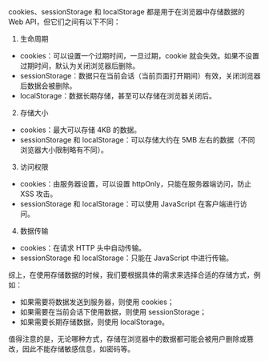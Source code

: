 cookies、sessionStorage 和 localStorage 都是用于在浏览器中存储数据的 Web API，但它们之间有以下不同：

1. 生命周期

- cookies：可以设置一个过期时间，一旦过期，cookie 就会失效。如果不设置过期时间，默认为关闭浏览器后删除。
- sessionStorage：数据只在当前会话（当前页面打开期间）有效，关闭浏览器后数据会被删除。
- localStorage：数据长期存储，甚至可以存储在浏览器关闭后。

2. 存储大小

- cookies：最大可以存储 4KB 的数据。
- sessionStorage 和 localStorage：可以存储大约在 5MB 左右的数据（不同浏览器大小限制略有不同）。

3. 访问权限

- cookies：由服务器设置，可以设置 httpOnly，只能在服务器端访问，防止 XSS 攻击。
- sessionStorage 和 localStorage：可以使用 JavaScript 在客户端进行访问。

4. 数据传输

- cookies：在请求 HTTP 头中自动传输。
- sessionStorage 和 localStorage：只能在 JavaScript 中进行传输。

综上，在使用存储数据的时候，我们要根据具体的需求来选择合适的存储方式，例如：

- 如果需要将数据发送到服务器，则使用 cookies；
- 如果需要在当前会话下使用数据，则使用 sessionStorage；
- 如果需要长期存储数据，则使用 localStorage。

值得注意的是，无论哪种方式，存储在浏览器中的数据都可能会被用户删除或篡改，因此不能存储敏感信息，如密码等。
